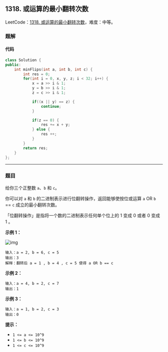 ## 1318. 或运算的最小翻转次数

LeetCode：[1318. 或运算的最小翻转次数](https://leetcode.cn/problems/minimum-flips-to-make-a-or-b-equal-to-c/)，难度：中等。

### 题解

#### 代码

```c++
class Solution {
public:
    int minFlips(int a, int b, int c) {
        int res = 0;
        for(int i = 0, x, y, z; i < 32; i++) {
            x = a >> i & 1;
            y = b >> i & 1;
            z = c >> i & 1;

            if((x || y) == z) {
                continue;
            }

            if(z == 0) {
                res += x + y;
            } else {
                res ++;
            }
        }
        return res;
    }
};
```



---



### 题目

给你三个正整数 `a`、`b` 和 `c`。

你可以对 `a` 和 `b` 的二进制表示进行位翻转操作，返回能够使按位或运算  `a` OR `b` == `c` 成立的最小翻转次数。

「位翻转操作」是指将一个数的二进制表示任何单个位上的 1 变成 0 或者 0 变成 1 。

 

**示例 1：**

![img](https://gitee.com/xwl66/leetcode/raw/master/image/1318-sample_3_1676.png)

```
输入：a = 2, b = 6, c = 5
输出：3
解释：翻转后 a = 1 , b = 4 , c = 5 使得 a OR b == c
```

**示例 2：**

```
输入：a = 4, b = 2, c = 7
输出：1
```

**示例 3：**

```
输入：a = 1, b = 2, c = 3
输出：0
```

 

**提示：**

- `1 <= a <= 10^9`
- `1 <= b <= 10^9`
- `1 <= c <= 10^9`


